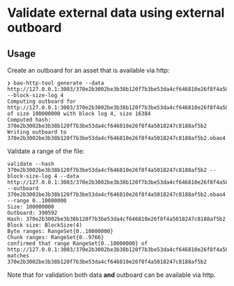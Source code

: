 # Validate external data using external outboard

## Usage

Create an outboard for an asset that is available via http:

```
❯ bao-http-tool generate --data http://127.0.0.1:3003/370e2b3002be3b38b120f7b3be53da4cf646810e26f8f4a5018247c8188af5b2.data --block-size-log 4
Computing outboard for http://127.0.0.1:3003/370e2b3002be3b38b120f7b3be53da4cf646810e26f8f4a5018247c8188af5b2.data of size 100000000 with block log 4, size 16384
Computed hash: 370e2b3002be3b38b120f7b3be53da4cf646810e26f8f4a5018247c8188af5b2
Writing outboard to 370e2b3002be3b38b120f7b3be53da4cf646810e26f8f4a5018247c8188af5b2.obao4
```

Validate a range of the file:

```
validate --hash 370e2b3002be3b38b120f7b3be53da4cf646810e26f8f4a5018247c8188af5b2 --block-size-log 4 --data http://127.0.0.1:3003/370e2b3002be3b38b120f7b3be53da4cf646810e26f8f4a5018247c8188af5b2.data --outboard 370e2b3002be3b38b120f7b3be53da4cf646810e26f8f4a5018247c8188af5b2.obao4 --range 0..10000000
Size: 100000000
Outboard: 390592
Hash: 370e2b3002be3b38b120f7b3be53da4cf646810e26f8f4a5018247c8188af5b2
Block size: BlockSize(4)
Byte ranges: RangeSet{0..10000000}
Chunk ranges: RangeSet{0..9766}
confirmed that range RangeSet{0..10000000} of http://127.0.0.1:3003/370e2b3002be3b38b120f7b3be53da4cf646810e26f8f4a5018247c8188af5b2.data matches 370e2b3002be3b38b120f7b3be53da4cf646810e26f8f4a5018247c8188af5b2
```

Note that for validation both data **and** outboard can be available via http.